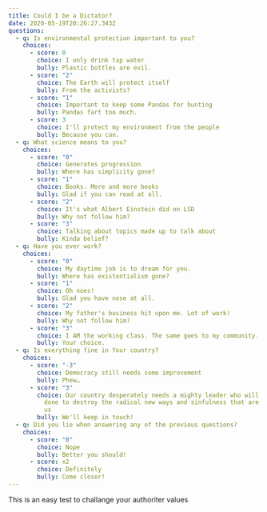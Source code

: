 ```yaml
---
title: Could I be a Dictator?
date: 2020-05-19T20:26:27.343Z
questions:
  - q: Is environmental protection important to you?
    choices:
      - score: 0
        choice: I only drink tap water
        bully: Plastic bottles are evil.
      - score: "2"
        choice: The Earth will protect itself
        bully: From the activists?
      - score: "1"
        choice: Important to keep some Pandas for hunting
        bully: Pandas fart too much.
      - score: 3
        choice: I'll protect my environment from the people
        bully: Because you can.
  - q: What science means to you?
    choices:
      - score: "0"
        choice: Generates progression
        bully: Where has simplicity gone?
      - score: "1"
        choice: Books. More and more books
        bully: Glad if you can read at all.
      - score: "2"
        choice: It's what Albert Einstein did on LSD
        bully: Why not follow him?
      - score: "3"
        choice: Talking about topics made up to talk about
        bully: Kinda belief?
  - q: Have you ever work?
    choices:
      - score: "0"
        choice: My daytime job is to dream for you.
        bully: Where has existentialism gone?
      - score: "1"
        choice: Oh noes!
        bully: Glad you have nose at all.
      - score: "2"
        choice: My father's business hit upon me. Lot of work!
        bully: Why not follow him?
      - score: "3"
        choice: I AM the working class. The same goes to my community.
        bully: Your choice.
  - q: Is everything fine in Your country?
    choices:
      - score: "-3"
        choice: Democracy still needs some improvement
        bully: Phew…
      - score: "3"
        choice: Our country desperately needs a mighty leader who will do what has to be
          done to destroy the radical new ways and sinfulness that are ruining
          us
        bully: We'll keep in touch!
  - q: Did you lie when answering any of the previous questions?
    choices:
      - score: "0"
        choice: Nope
        bully: Better you should!
      - score: x2
        choice: Definitely
        bully: Come closer!
---
```

This is an easy test to challange your authoriter values 